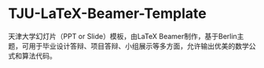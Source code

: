 # TJU-LaTeX-Beamer-Template
天津大学幻灯片（PPT or Slide）模板，由LaTeX Beamer制作，基于Berlin主题，可用于毕业设计答辩、项目答辩、小组展示等多方面，允许输出优美的数学公式和算法代码。
